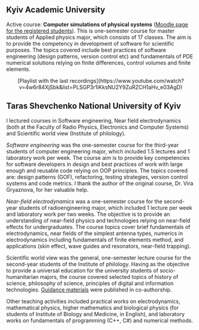 ## Kyiv Academic University

Active course: **Computer simulations of physical systems** ([Moodle page for the registered students](https://eduportal.kau.org.ua/course/view.php?id=353)). This is one-semester course for master students of Applied physics major, which consists of 17 classes. The aim is to provide the competency in development of software for scientific purposes. The topics covered include best practices of software engineering (design patterns, version control etc) and fundamentals of PDE numerical solutions relying on finite differences, control volumes and finite elements.

<p align="center"> [Playlist with the last recordings](https://www.youtube.com/watch?v=4w6r84XjSbk&list=PLSGP3r1iKksNU2Y9ZuRZCH1aHv_e03AgD) </p>

## Taras Shevchenko National University of Kyiv

I lectured courses in Software engineering, Near field electrodynamics (both at the Faculty of Radio Physics, Electronics and Computer Systems) and Scientific world view (Institute of philology). 

_Software engineering_ was the one-semester course for the third-year students of computer engineering major, which included 1.5 lectures and 1 laboratory work per week. The course aim is to provide key competencies for software developers in design and best practices of work with large enough and reusable code relying on OOP principles. The topics covered are: design patterns (GOF), refactoring, testing strategies, version control systems and code metrics. I thank the author of the original course, Dr. Vira Gryaznova, for her valuable help.

_Near-field electrodynamics_ was a one-semester course for the second-year students of radioengineering major, which included 1 lecture per week and laboratory work per two weeks. The objective is to provide an understanding of near-field physics and technologies relying on near-field effects for undergraduates.  The course topics cover brief fundamentals of electrodynamics, near fields of the simplest antenna types, numerics in electrodynamics including fundamentals of finite elements method, and applications (skin effect, wave guides and resonators, near-field trapping).

Scientific world view was the general, one-semester lecture course for the second-year students of the Institute of philology. Having as the objective to provide a universal education for the university students of socio-humanitarian majors, the course covered selected topics of history of science, philosophy of science, principles of digital and information technologies. [Guidance materials](/research/books.md#education) were published in co-authorship. 

Other teaching activities included practical works on electrodynamics, mathematical physics, higher mathematics and biological physics (for students of Institute of Biology and Medicine, in English), and laboratory works on fundamentals of programming (C++, C#) and numerical methods.